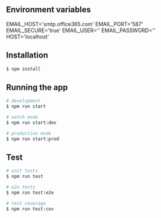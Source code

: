 ## Environment variables

EMAIL_HOST='smtp.office365.com'
EMAIL_PORT='587'
EMAIL_SECURE='true'
EMAIL_USER=''
EMAIL_PASSWORD=''
HOST='localhost'

## Installation

```bash
$ npm install
```

## Running the app

```bash
# development
$ npm run start

# watch mode
$ npm run start:dev

# production mode
$ npm run start:prod
```

## Test

```bash
# unit tests
$ npm run test

# e2e tests
$ npm run test:e2e

# test coverage
$ npm run test:cov
```
